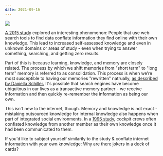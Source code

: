 ```yaml
---
date: 2021-09-16
---
```

![][giphy]

[A 2015 study][study-pdf] explored an interesting phenomenon: People that use
web search tools to find data conflate information they find online with their
own knowledge.  This lead to increased self-assessed knowledge and even in
unknown domains or areas of study - even when trying to answer something,
searching, and getting zero results.


Part of this is because learning, knowledge, and memory are closely related.
The process by which we shift memories from "short term" to "long term" memory is
referred to as consolidation.  This process is when we're most susceptible to
having our memories "rewritten" natrually, [as described by Daniella Schiller.][partial-recall]
It's possible that search engines have become ubiquitous in our lives
as a transactive memory partner - we receive information and then quickly
re-remember the information as being our own.

This isn't new to the internet, though.  Memory and knowledge is not
exact - mistaking outsourced knowledge for internal knowledge also
happens when part of integrated social environments.  In a [1995 study][hutchins-1995],
cockpit crews often conflated knowledge from another member as their own
knowledge once it had been communicated to them.

If you'd like to subject yourself similarily to the study & conflate internet information
with your own knowledge: Why are there jokers in a deck of cards?

[giphy]: https://media.giphy.com/media/rgH58HC8tx3pu/giphy.gif?cid=ecf05e477tctczehvfj6sewi521lgc6vz40nkx74sw8h2mw7&rid=giphy.gif&ct=g

[study-pdf]: https://www.apa.org/pubs/journals/releases/xge-0000070.pdf
[hutchins-1995]: https://onlinelibrary.wiley.com/doi/10.1207/s15516709cog1903_1
[partial-recall]: https://www.newyorker.com/magazine/2014/05/19/partial-recall
